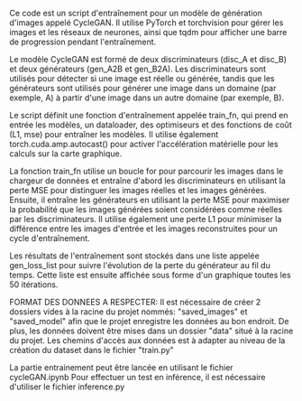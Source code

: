 Ce code est un script d'entraînement pour un modèle de génération d'images appelé CycleGAN. Il utilise PyTorch et torchvision pour gérer les images et les réseaux de neurones, ainsi que tqdm pour afficher une barre de progression pendant l'entraînement.

Le modèle CycleGAN est formé de deux discriminateurs (disc_A et disc_B) et deux générateurs (gen_A2B et gen_B2A). Les discriminateurs sont utilisés pour détecter si une image est réelle ou générée, tandis que les générateurs sont utilisés pour générer une image dans un domaine (par exemple, A) à partir d'une image dans un autre domaine (par exemple, B).

Le script définit une fonction d'entraînement appelée train_fn, qui prend en entrée les modèles, un dataloader, des optimiseurs et des fonctions de coût (L1, mse) pour entraîner les modèles. Il utilise également torch.cuda.amp.autocast() pour activer l'accélération matérielle pour les calculs sur la carte graphique.

La fonction train_fn utilise un boucle for pour parcourir les images dans le chargeur de données et entraîne d'abord les discriminateurs en utilisant la perte MSE pour distinguer les images réelles et les images générées. Ensuite, il entraîne les générateurs en utilisant la perte MSE pour maximiser la probabilité que les images générées soient considérées comme réelles par les discriminateurs. Il utilise également une perte L1 pour minimiser la différence entre les images d'entrée et les images reconstruites pour un cycle d'entraînement.

Les résultats de l'entraînement sont stockés dans une liste appelée gen_loss_list pour suivre l'évolution de la perte du générateur au fil du temps. Cette liste est ensuite affichée sous forme d'un graphique toutes les 50 itérations.

FORMAT DES DONNEES A RESPECTER:
Il est nécessaire de créer 2 dossiers vides à la racine du projet nommés: "saved_images" et "saved_model" afin que le projet enregistre les données au bon endroit. 
De plus, les données doivent être mises dans un dossier "data" situé à la racine du projet. Les chemins d'accès aux données est à adapter au niveau de la création du dataset dans le fichier "train.py"

La partie entrainement peut être lancée en utilisant le fichier cycleGAN.ipynb
Pour effectuer un test en inférence, il est nécessaire d'utiliser le fichier inference.py